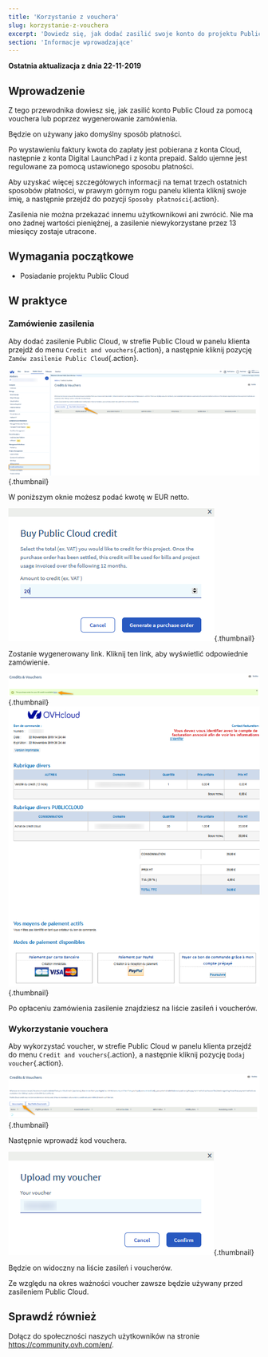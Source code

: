 ```yaml
---
title: 'Korzystanie z vouchera'
slug: korzystanie-z-vouchera
excerpt: 'Dowiedz się, jak dodać zasilić swoje konto do projektu Public Cloud'
section: 'Informacje wprowadzające'
---
```


**Ostatnia aktualizacja z dnia 22-11-2019**

## Wprowadzenie

Z tego przewodnika dowiesz się, jak zasilić konto Public Cloud za pomocą vouchera lub poprzez wygenerowanie zamówienia.

Będzie on używany jako domyślny sposób płatności.

Po wystawieniu faktury kwota do zapłaty jest pobierana z konta Cloud, następnie z konta Digital LaunchPad i z konta prepaid. Saldo ujemne jest regulowane za pomocą ustawionego sposobu płatności. 

Aby uzyskać więcej szczegółowych informacji na temat trzech ostatnich sposobów płatności, w prawym górnym rogu panelu klienta kliknij swoje imię, a następnie przejdź do pozycji `Sposoby płatności`{.action}.

Zasilenia nie można przekazać innemu użytkownikowi ani zwrócić. Nie ma ono żadnej wartości pieniężnej, a zasilenie niewykorzystane przez 13 miesięcy zostaje utracone.

## Wymagania początkowe

* Posiadanie projektu Public Cloud


## W praktyce

### Zamówienie zasilenia

Aby dodać zasilenie Public Cloud, w strefie Public Cloud w panelu klienta przejdź do menu `Credit and vouchers`{.action}, a następnie kliknij pozycję `Zamów zasilenie Public Cloud`{.action}.


![addpubliccloudcredit](images/buycredit1.png){.thumbnail}

W poniższym oknie możesz podać kwotę w EUR netto.

![addpubliccloudcredit](images/buycredit2.png){.thumbnail}

Zostanie wygenerowany link. Kliknij ten link, aby wyświetlić odpowiednie zamówienie.

![addpubliccloudcredit](images/buycredit3.png){.thumbnail}
![addpubliccloudcredit](images/buycredit4.png){.thumbnail}

Po opłaceniu zamówienia zasilenie znajdziesz na liście zasileń i voucherów.

### Wykorzystanie vouchera

Aby wykorzystać voucher, w strefie Public Cloud w panelu klienta przejdź do menu `Credit and vouchers`{.action}, a następnie kliknij pozycję `Dodaj voucher`{.action}.

![addpubliccloudcredit](images/buycredit6.png){.thumbnail}

Następnie wprowadź kod vouchera.

![addpubliccloudcredit](images/buycredit7.png){.thumbnail}

Będzie on widoczny na liście zasileń i voucherów.

Ze względu na okres ważności voucher zawsze będzie używany przed zasileniem Public Cloud.

## Sprawdź również

Dołącz do społeczności naszych użytkowników na stronie <https://community.ovh.com/en/>.